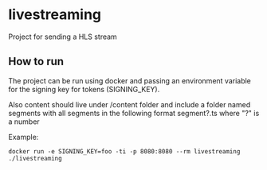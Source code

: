 # livestreaming

Project for sending a HLS stream

## How to run

The project can be run using docker and passing an environment variable
for the signing key for tokens (SIGNING_KEY).

Also content should live under /content folder and include a folder named segments with all segments
in the following format segment?.ts where "?" is a number

Example:

```
docker run -e SIGNING_KEY=foo -ti -p 8080:8080 --rm livestreaming ./livestreaming
```
